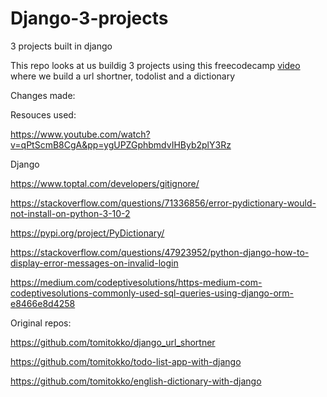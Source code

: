 # Django-3-projects
3 projects built in django

This repo looks at us buildig 3 projects using this freecodecamp <a href="https://www.youtube.com/watch?v=qPtScmB8CgA&pp=ygUPZGphbmdvIHByb2plY3Rz">video</a> where we build a url shortner, todolist and a dictionary

Changes made:


Resouces used:

https://www.youtube.com/watch?v=qPtScmB8CgA&pp=ygUPZGphbmdvIHByb2plY3Rz

Django

https://www.toptal.com/developers/gitignore/

https://stackoverflow.com/questions/71336856/error-pydictionary-would-not-install-on-python-3-10-2

https://pypi.org/project/PyDictionary/

https://stackoverflow.com/questions/47923952/python-django-how-to-display-error-messages-on-invalid-login

https://medium.com/codeptivesolutions/https-medium-com-codeptivesolutions-commonly-used-sql-queries-using-django-orm-e8466e8d4258

Original repos:

https://github.com/tomitokko/django_url_shortner

https://github.com/tomitokko/todo-list-app-with-django

https://github.com/tomitokko/english-dictionary-with-django
